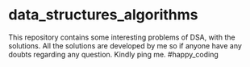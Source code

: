 # data_structures_algorithms
This repository contains some interesting problems of DSA, with the solutions. All the solutions are developed by me so if anyone have any doubts regarding any question. Kindly ping me.
#happy_coding
